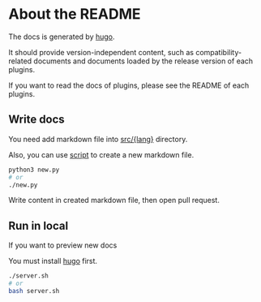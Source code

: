 # About the README

The docs is generated by [hugo][].

It should provide version-independent content,
such as compatibility-related documents and documents loaded by the release version of each plugins.

If you want to read the docs of plugins, please see the README of each plugins.

## Write docs

You need add markdown file into [src/{lang}](./src/) directory.

Also, you can use [script](./scripts/new.py) to create a new markdown file.

```bash
python3 new.py
# or
./new.py
```

Write content in created markdown file, then open pull request.

## Run in local

If you want to preview new docs

You must install [hugo][] first.

```bash
./server.sh
# or
bash server.sh
```

[hugo]: https://gohugo.io/
